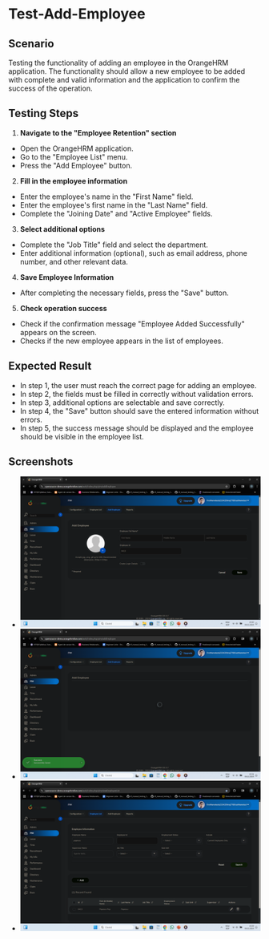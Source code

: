 # Test-Add-Employee

## Scenario
Testing the functionality of adding an employee in the OrangeHRM application. The functionality should allow a new employee to be added with complete and valid information and the application to confirm the success of the operation.

## Testing Steps

1. **Navigate to the "Employee Retention" section**
 - Open the OrangeHRM application.
 - Go to the "Employee List" menu.
 - Press the "Add Employee" button.

2. **Fill in the employee information**
 - Enter the employee's name in the "First Name" field.
 - Enter the employee's first name in the "Last Name" field.
 - Complete the "Joining Date" and "Active Employee" fields.

3. **Select additional options**
 - Complete the "Job Title" field and select the department.
 - Enter additional information (optional), such as email address, phone number, and other relevant data.

4. **Save Employee Information**
 - After completing the necessary fields, press the "Save" button.

5. **Check operation success**
 - Check if the confirmation message "Employee Added Successfully" appears on the screen.
 - Checks if the new employee appears in the list of employees.

## Expected Result

- In step 1, the user must reach the correct page for adding an employee.
- In step 2, the fields must be filled in correctly without validation errors.
- In step 3, additional options are selectable and save correctly.
- In step 4, the "Save" button should save the entered information without errors.
- In step 5, the success message should be displayed and the employee should be visible in the employee list.

## Screenshots

- ![Capture 1](Screenshots/Add-Employee-1.png)
- ![Capture 2](Screenshots/add-success-employee.png)
- ![Capture 3](Screenshots/add-employee-111.png)
